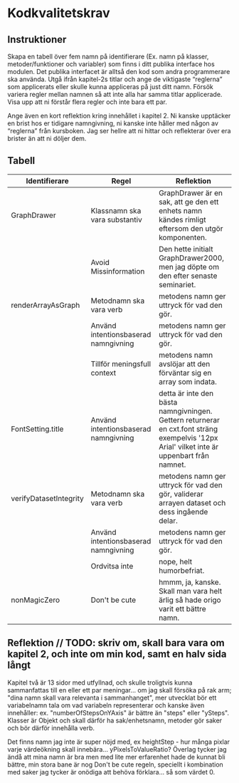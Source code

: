 # Kodkvalitetskrav

## Instruktioner

Skapa en tabell över fem namn på identifierare (Ex. namn på klasser, metoder/funktioner och variabler) som finns i ditt publika interface hos modulen. Det publika interfacet är alltså den kod som andra programmerare ska använda. Utgå ifrån kapitel-2s titlar och ange de viktigaste “reglerna” som applicerats eller skulle kunna appliceras på just ditt namn. Försök variera regler mellan namnen så att inte alla har samma titlar applicerade. Visa upp att ni förstår flera regler och inte bara ett par.

Ange även en kort reflektion kring innehållet i kapitel 2. Ni kanske upptäcker en brist hos er tidigare namngivning, ni kanske inte håller med någon av “reglerna” från kursboken. Jag ser hellre att ni hittar och reflekterar över era brister än att ni döljer dem.

## Tabell

| Identifierare | Regel | Reflektion |
| --- | --- | --- |
| GraphDrawer | Klassnamn ska vara substantiv | GraphDrawer är en sak, att ge den ett enhets namn kändes rimligt eftersom den utgör komponenten. |
| | Avoid Missinformation | Den hette initialt GraphDrawer2000, men jag döpte om den efter senaste seminariet. |
| renderArrayAsGraph | Metodnamn ska vara verb | metodens namn ger uttryck för vad den gör. |
| | Använd intentionsbaserad namngivning |  metodens namn ger uttryck för vad den gör. |
| | Tillför meningsfull context | metodens namn avslöjar att den förväntar sig en array som indata. |
| FontSetting.title | Använd intentionsbaserad namngivning | detta är inte den bästa namngivningen. Gettern returnerar en cxt.font sträng exempelvis '12px Arial' vilket inte är uppenbart från namnet. |
| verifyDatasetIntegrity | Metodnamn ska vara verb | metodens namn ger uttryck för vad den gör, validerar arrayen dataset och dess ingående delar.|
| | Använd intentionsbaserad namngivning | metodens namn ger uttryck för vad den gör. |
| | Ordvitsa inte | nope, helt humorbefriat. |
| nonMagicZero | Don't be cute | hmmm, ja, kanske. Skall man vara helt ärlig så hade origo varit ett bättre namn. |

## Reflektion  // TODO: skriv om, skall bara vara om kapitel 2, och inte om min kod, samt en halv sida långt

Kapitel två är 13 sidor med utfyllnad, och skulle troligtvis kunna sammanfattas till en eller ett par meningar... om jag skall försöka på rak arm; "dina namn skall vara relevanta i sammanhanget", mer utvecklat bör ett variabelnamn tala om vad variabeln representerar och kanske även innehåller: ex. "numberOfStepsOnYAxis" är bättre än "steps" eller "ySteps". Klasser är Objekt och skall därför ha sak/enhetsnamn, metoder gör saker och bör därför innehålla verb.

Det finns namn jag inte är super nöjd med, ex heightStep - hur många pixlar varje värdeökning skall innebära... yPixelsToValueRatio?
Överlag tycker jag ändå att mina namn är bra men med lite mer erfarenhet hade de kunnat bli bättre, min stora bane är nog Don't be cute regeln, speciellt i kombination med saker jag tycker är onödiga att behöva förklara... så som värdet 0.
